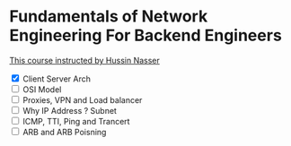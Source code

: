 

# Fundamentals of Network Engineering For Backend Engineers
[This course instructed by Hussin Nasser](https://www.udemy.com/course/fundamentals-of-networking-for-effective-backend-design/)

<input type="checkbox" id="task-1" checked> <label for="task-1">Client Server Arch</label><br>
<input type="checkbox" id="task-2"> <label for="task-2">OSI Model</label><br>
<input type="checkbox" id="task-3"> <label for="task-3">Proxies, VPN and Load balancer</label><br>
<input type="checkbox" id="task-4"> <label for="task-4">Why IP Address ? Subnet</label><br>
<input type="checkbox" id="task-5"> <label for="task-5">ICMP, TTI, Ping and Trancert  </label><br>
<input type="checkbox" id="task-6"> <label for="task-6">ARB and ARB Poisning  </label><br>
